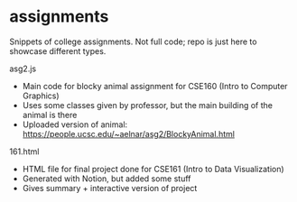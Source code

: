# assignments

Snippets of college assignments.
Not full code; repo is just here to showcase different types.

asg2.js
- Main code for blocky animal assignment for CSE160 (Intro to Computer Graphics)
- Uses some classes given by professor, but the main building of the animal is there
- Uploaded version of animal: https://people.ucsc.edu/~aelnar/asg2/BlockyAnimal.html

161.html
- HTML file for final project done for CSE161 (Intro to Data Visualization)
- Generated with Notion, but added some stuff
- Gives summary + interactive version of project
